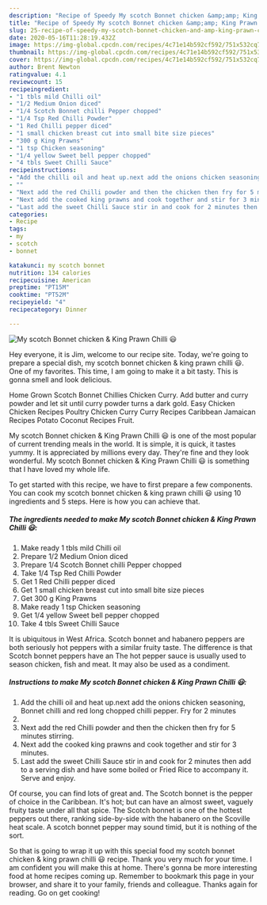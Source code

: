 ```yaml
---
description: "Recipe of Speedy My scotch Bonnet chicken &amp;amp; King Prawn Chilli 😃"
title: "Recipe of Speedy My scotch Bonnet chicken &amp;amp; King Prawn Chilli 😃"
slug: 25-recipe-of-speedy-my-scotch-bonnet-chicken-and-amp-king-prawn-chilli
date: 2020-05-16T11:28:19.432Z
image: https://img-global.cpcdn.com/recipes/4c71e14b592cf592/751x532cq70/my-scotch-bonnet-chicken-king-prawn-chilli-😃-recipe-main-photo.jpg
thumbnail: https://img-global.cpcdn.com/recipes/4c71e14b592cf592/751x532cq70/my-scotch-bonnet-chicken-king-prawn-chilli-😃-recipe-main-photo.jpg
cover: https://img-global.cpcdn.com/recipes/4c71e14b592cf592/751x532cq70/my-scotch-bonnet-chicken-king-prawn-chilli-😃-recipe-main-photo.jpg
author: Brent Newton
ratingvalue: 4.1
reviewcount: 15
recipeingredient:
- "1 tbls mild Chilli oil"
- "1/2 Medium Onion diced"
- "1/4 Scotch Bonnet chilli Pepper chopped"
- "1/4 Tsp Red Chilli Powder"
- "1 Red Chilli pepper diced"
- "1 small chicken breast cut into small bite size pieces"
- "300 g King Prawns"
- "1 tsp Chicken seasoning"
- "1/4 yellow Sweet bell pepper chopped"
- "4 tbls Sweet Chilli Sauce"
recipeinstructions:
- "Add the chilli oil and heat up.next add the onions chicken seasoning, Bonnet chilli and red long chopped chilli pepper. Fry for 2 minutes"
- ""
- "Next add the red Chilli powder and then the chicken then fry for 5 minutes stirring."
- "Next add the cooked king prawns and cook together and stir for 3 minutes."
- "Last add the sweet Chilli Sauce stir in and cook for 2 minutes then add to a serving dish and have some boiled or Fried Rice to accompany it. Serve and enjoy."
categories:
- Recipe
tags:
- my
- scotch
- bonnet

katakunci: my scotch bonnet 
nutrition: 134 calories
recipecuisine: American
preptime: "PT15M"
cooktime: "PT52M"
recipeyield: "4"
recipecategory: Dinner

---
```



![My scotch Bonnet chicken &amp; King Prawn Chilli 😃](https://img-global.cpcdn.com/recipes/4c71e14b592cf592/751x532cq70/my-scotch-bonnet-chicken-king-prawn-chilli-😃-recipe-main-photo.jpg)

Hey everyone, it is Jim, welcome to our recipe site. Today, we're going to prepare a special dish, my scotch bonnet chicken &amp; king prawn chilli 😃. One of my favorites. This time, I am going to make it a bit tasty. This is gonna smell and look delicious.

Home Grown Scotch Bonnet Chillies Chicken Curry. Add butter and curry powder and let sit until curry powder turns a dark gold. Easy Chicken Chicken Recipes Poultry Chicken Curry Curry Recipes Caribbean Jamaican Recipes Potato Coconut Recipes Fruit.

My scotch Bonnet chicken &amp; King Prawn Chilli 😃 is one of the most popular of current trending meals in the world. It is simple, it is quick, it tastes yummy. It is appreciated by millions every day. They're fine and they look wonderful. My scotch Bonnet chicken &amp; King Prawn Chilli 😃 is something that I have loved my whole life.


To get started with this recipe, we have to first prepare a few components. You can cook my scotch bonnet chicken &amp; king prawn chilli 😃 using 10 ingredients and 5 steps. Here is how you can achieve that.

<!--inarticleads1-->

##### The ingredients needed to make My scotch Bonnet chicken &amp; King Prawn Chilli 😃:

1. Make ready 1 tbls mild Chilli oil
1. Prepare 1/2 Medium Onion diced
1. Prepare 1/4 Scotch Bonnet chilli Pepper chopped
1. Take 1/4 Tsp Red Chilli Powder
1. Get 1 Red Chilli pepper diced
1. Get 1 small chicken breast cut into small bite size pieces
1. Get 300 g King Prawns
1. Make ready 1 tsp Chicken seasoning
1. Get 1/4 yellow Sweet bell pepper chopped
1. Take 4 tbls Sweet Chilli Sauce


It is ubiquitous in West Africa. Scotch bonnet and habanero peppers are both seriously hot peppers with a similar fruity taste. The difference is that Scotch bonnet peppers have an The hot pepper sauce is usually used to season chicken, fish and meat. It may also be used as a condiment. 

<!--inarticleads2-->

##### Instructions to make My scotch Bonnet chicken &amp; King Prawn Chilli 😃:

1. Add the chilli oil and heat up.next add the onions chicken seasoning, Bonnet chilli and red long chopped chilli pepper. Fry for 2 minutes
1. 
1. Next add the red Chilli powder and then the chicken then fry for 5 minutes stirring.
1. Next add the cooked king prawns and cook together and stir for 3 minutes.
1. Last add the sweet Chilli Sauce stir in and cook for 2 minutes then add to a serving dish and have some boiled or Fried Rice to accompany it. Serve and enjoy.


Of course, you can find lots of great and. The Scotch bonnet is the pepper of choice in the Caribbean. It&#39;s hot; but can have an almost sweet, vaguely fruity taste under all that spice. The Scotch bonnet is one of the hottest peppers out there, ranking side-by-side with the habanero on the Scoville heat scale. A scotch bonnet pepper may sound timid, but it is nothing of the sort. 

So that is going to wrap it up with this special food my scotch bonnet chicken &amp; king prawn chilli 😃 recipe. Thank you very much for your time. I am confident you will make this at home. There's gonna be more interesting food at home recipes coming up. Remember to bookmark this page in your browser, and share it to your family, friends and colleague. Thanks again for reading. Go on get cooking!
